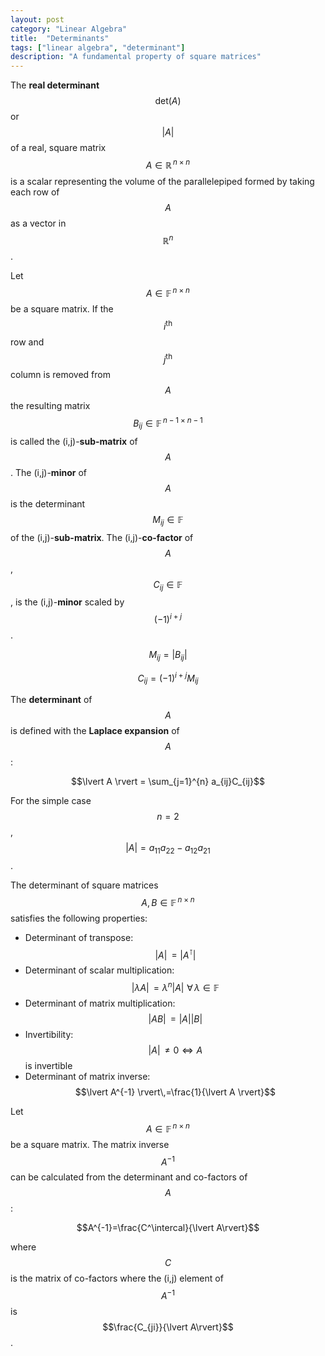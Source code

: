 ```yaml
---
layout: post
category: "Linear Algebra"
title:  "Determinants"
tags: ["linear algebra", "determinant"]
description: "A fundamental property of square matrices"
---
```


The **real determinant** $$\mathrm{det}(A)$$ or $$\lvert A\rvert$$ of a real, square matrix $$A\in\mathbb{R}^{\,n\times n}$$ is a scalar representing the volume of the parallelepiped formed by taking each row of $$A$$ as a vector in $$\mathbb{R}^n$$.

Let $$A\in\mathbb{F}^{\,n\times n}$$ be a square matrix. If the $$i^{\mathrm{th}}$$ row and $$j^{\mathrm{th}}$$ column is removed from $$A$$ the resulting matrix $$B_{ij} \in \mathbb{F}^{\,n-1\times n-1}$$ is called the (i,j)-**sub-matrix** of $$A$$. The (i,j)-**minor** of $$A$$ is the determinant $$M_{ij}\in\mathbb{F}$$ of the (i,j)-**sub-matrix**. The (i,j)-**co-factor** of $$A$$, $$C_{ij}\in\mathbb{F}$$, is the (i,j)-**minor** scaled by $$(-1)^{i+j}$$.

$$M_{ij} = \lvert B_{ij}\rvert$$

$$C_{ij} = (-1)^{i+j}M_{ij}$$

The **determinant** of $$A$$ is defined with the **Laplace expansion** of $$A$$:

$$\lvert A \rvert = \sum_{j=1}^{n} a_{ij}C_{ij}$$

For the simple case $$n=2$$, $$\lvert A \rvert = a_{11}a_{22}-a_{12}a_{21}$$.

The determinant of square matrices $$A,B\in\mathbb{F}^{\,n\times n}$$ satisfies the following properties:
- Determinant of transpose: $$\lvert A \rvert\,= \lvert A^\intercal \rvert$$
- Determinant of scalar multiplication: $$\lvert \lambda A \rvert\,= \lambda^n\lvert A \rvert\,\,\forall\,\lambda\in\mathbb{F}$$
- Determinant of matrix multiplication: $$\lvert AB \rvert\,= \lvert A \rvert \lvert B \rvert$$
- Invertibility: $$\lvert A \rvert \,\neq 0 \Leftrightarrow A$$ is invertible
- Determinant of matrix inverse: $$\lvert A^{-1} \rvert\,=\frac{1}{\lvert A \rvert}$$

Let $$A\in\mathbb{F}^{\,n\times n}$$ be a square matrix. The matrix inverse $$A^{-1}$$ can be calculated from the determinant and co-factors of $$A$$:

$$A^{-1}=\frac{C^\intercal}{\lvert A\rvert}$$

where $$C$$ is the matrix of co-factors where the (i,j) element of $$A^{-1}$$ is $$\frac{C_{ji}}{\lvert A\rvert}$$.